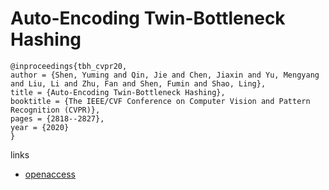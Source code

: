 # Auto-Encoding Twin-Bottleneck Hashing

 ```
 @inproceedings{tbh_cvpr20,
author = {Shen, Yuming and Qin, Jie and Chen, Jiaxin and Yu, Mengyang and Liu, Li and Zhu, Fan and Shen, Fumin and Shao, Ling},
title = {Auto-Encoding Twin-Bottleneck Hashing},
booktitle = {The IEEE/CVF Conference on Computer Vision and Pattern Recognition (CVPR)},
pages = {2818--2827},
year = {2020}
}
 ```
 
 links
 - [openaccess](http://openaccess.thecvf.com/content_CVPR_2020/html/Shen_Auto-Encoding_Twin-Bottleneck_Hashing_CVPR_2020_paper.html)
